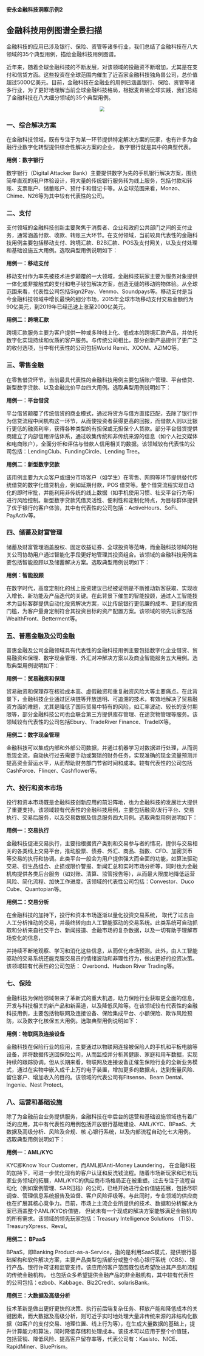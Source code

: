 __安永金融科技洞察示例2__

## 金融科技用例图谱全景扫描

金融科技的应用已涉及银行、保险、资管等诸多行业，我们总结了金融科技在八大领域的35个典型用例，描绘金融科技用例图谱。  

近年来，随着全球金融科技的不断发展，对该领域的投融资不断增加，尤其是在支付和信贷方面。这些投资在全球范围内催生了近百家金融科技独角兽公司，总价值超过5000亿美元。目前，金融科技在金融业的用例已涵盖银行、保险、资管等诸多行业，为了更好地理解当前全球金融科技格局，根据麦肯锡全球实践，我们总结了金融科技在八大细分领域的35个典型用例。

<div align="center"><img src="https://z3.ax1x.com/2021/08/23/hCRDoR.png" style="zoom:80%;" /></div>


### 一、综合解决方案

在金融科技领域，既有专注于为某一环节提供特定解决方案的玩家，也有许多为金融行业数字化转型提供综合性解决方案的企业， 数字银行就是其中的典型代表。

**用例：数字银行**

数字银行（Digital Attacker Bank）主要提供数字为先的手机银行解决方案，围绕简单直观的用户体验设计，将大量的传统银行服务转为线上服务，包括付款和转账、支票账户、储蓄账户、预付卡和借记卡等。从全球范围来看，Monzo、Chime、N26等为其中较有代表性的公司。

### 二、支付  

支付领域的金融科技创新主要聚焦于消费者、企业和政府公共部门之间的支付业务，通常涵盖付款、收款、转账三大环节。在支付领域，当前较具代表性的金融科技用例主要包括移动支付、跨境汇款、B2B汇款、POS及支付网关，以及支付处理和基础设施五大用例。选取典型用例说明如下：

**用例一：移动支付**

移动支付作为率先被技术进步颠覆的一大领域，金融科技玩家主要为服务对象提供一体化或非接触式的支付和电子钱包解决方案，创造无缝的移动购物体验。从全球范围来看，代表性公司包括Sign2Pay、Venmo、Soundpays等。移动支付是当今金融科技领域中增长最快的细分市场，2015年全球市场移动支付交易金额约为90亿美元，到2019年已经迅速上涨至2000亿美元。

**用例二：跨境汇款**

跨境汇款服务主要为客户提供一种或多种线上化、低成本的跨境汇款产品，并依托数字化实现持续和优质的客户服务。与传统公司相比，部分创新产品提供了更广泛的收付选项，当中有代表性的公司包括World Remit、XOOM、AZIMO等。

### 三、零售金融
在零售借贷环节，当前最具代表性的金融科技用例主要包括账户管理、平台借贷、新型数字贷款、以及金融比价平台四大用例。选取典型用例说明如下：

**用例一：平台借贷**

平台借贷颠覆了传统信贷的商业模式，通过将贷方与借方直接匹配，去除了银行作为信贷流程中间机构这一环节，从而使投资者获得更高的回报，而借款人则以比银行更低的融资利率，获得各种类型的有担保或无担保个人贷款。部分平台借贷提供商建立了内部信用评估体系，通过收集传统和非传统来源的信息（如个人社交媒体和电商账户），全面分析和评估与借款人信用相关的数据。该领域较有代表性的公司包括：LendingClub、FundingCircle、Lending Tree。

**用例二：新型数字贷款**

该用例主要为大众客户或细分市场客户（如学生）在零售、网购等环节提供替代传统借贷的数字化借贷机会，例如延期付款，POS 借贷等。整个借贷流程实现自动化的即时审批，并能利用非传统的线上数据（如手机使用习惯、社交平台行为等）进行风险控制。新型数字贷款凭借灵活性、便利性和定制化特点，为目标群体提供了优于银行的客户体验，其中有代表性的公司包括：ActiveHours、SoFi、PayActiv等。

### 四、储蓄及财富管理
储蓄及财富管理涵盖股权、固定收益证券、全球投资等范畴，而金融科技领域的相关公司协助用户通过智能化手段更好地管理其投资组合。该领域的金融科技用例主要包括智能投顾以及储蓄解决方案。选取典型用例说明如下：

**用例：智能投顾**

在数字时代，高度定制化的线上投资建议已经被证明是不断推动新客获取、实现收入增长、新功能及产品迭代的关键。在此背景下催生的智能投顾，通过人工智能技术为目标客群提供自动化投资解决方案，以比传统银行更低廉的成本、更低的投资门槛，为客户量身定制符合其投资目标的资产配置方案。该领域的领先玩家包括WealthFront、Betterment等。

### 五、普惠金融及公司金融
普惠金融及公司金融领域具有代表性的金融科技用例主要包括数字化企业借贷、贸易融资和保理、数字现金管理、外汇对冲解决方案以及商业智能服务五大用例。选取典型用例说明如下：

**用例一：贸易融资和保理**

贸易融资和保理存在核验成本高、虚假融资和重复融资风险大等主要痛点。在此背景下，金融科技企业通过区块链等开放透明、可追溯的技术，有效地解决了贸易融资方面的难题，尤其是降低了国际贸易中特有的风险，如汇率波动、较长的支付期限等，部分金融科技公司也会联合第三方提供库存管理、在途货物管理等服务。该领域较有代表性的公司包括Ebury、TradeRiver Finance、TradeIX等。

**用例二：数字现金管理**

金融科技可以集成内部和外部公司数据，并通过机器学习对数据进行处理，从而洞悉现金流，自动执行过去需要手动或繁琐的财务任务，实现准确的现金流量预测并提高资金营运水平，从而帮助财务部门节省时间和成本。较有代表性的公司包括CashForce、Flinqer、Cashflower等。

### 六、投行和资本市场
投行和资本市场既是金融科技创新应用的前沿阵地，也为金融科技的发展壮大提供了重要支持。该领域较有代表性的金融科技用例，主要包括融资/发行平台、交易执行、交易后服务，以及交易数据及信息服务四大用例。选取典型用例说明如下：

**用例一：交易执行**

金融科技促进交易执行，主要指根据资产类别和交易参与者的情况，提供与交易相关的各类线上交易平台，推动股票、债券、外汇、商品、指数、CFD、加密货币等交易的执行和协调。此类平台一般会为用户提供强大而全面的功能，如算法驱动交易、衍生品组合、止损或限价警报、新闻汇总和实时市场分析等，同时也为金融机构提供各类后台服务（如对账、清算、监管报告等），从而最大限度地降低运营风险、简化流程、加快工作进度。该领域的代表性公司包括：Convestor、Duco Cube、Quantopian等。

**用例二：交易分析**

在金融科技的加持下，投行和资本市场逐渐以量化投资交易系统， 取代了过去由人工分析推动的交易，并最终转向由人工智能驱动的交易系统。此类系统可自动抓取和分析来自社交平台、新闻报道、金融市场的复杂数据，以及一切有助于理解市场变化的信息，

并持续不断地观察、学习和消化这些信息，从而优化市场预测。此外，由人工智能驱动的交易系统还能克服交易员的情绪波动和非理性行为，做出更好的投资决策。该领域较有代表性的公司包括： Overbond、Hudson River Trading等。

### 七、保险
金融科技为保险领域带来了革新式的重大机遇，助力保险行业获取更全面的信息，开发与科技相关的新产品和新渠道，以及降低风险等。在该领域较有代表性的金融科技用例，主要包括物联网及连接设备、保险集成平台、小额保险、欺诈风险预防，以及数字化核保五大用例。选取典型用例说明如下：

**用例：物联网及连接设备**

金融科技在保险行业的应用，主要通过以物联网连接被保险人的手机和平板电脑等设备，并将数据传送回保险公司，从而监控并分析其健康、家庭和用车数据，实现持续的跟踪协调。但从长期来看，物联网及连接设备正催生保险行业的全新业务模式，通过在实物中嵌入成千上万的电子装置，增加更多的数据点，达到衡量风险、留住客户、增加收入的目的。该领域的代表公司有Fitsense、Beam Dental、Ingenie、Nest Protect。

### 八、运营和基础设施
除了为金融前台业务提供服务，金融科技在中后台的运营和基础设施领域也有着广泛的应用，其中有代表性的用例包括开放银行基础建设、AML/KYC、BPaaS、大数据及高级分析、风险及合规、核 心银行系统，以及内部流程自动化七大用例。选取典型用例说明如下：

**用例一：AML/KYC**

KYC即Know Your Customer，而AML即Anti-Money Laundering， 在金融科技的加持下，可进一步优化现有的客户认证和反洗钱流程。随着市场新玩家和已有玩家业务领域的拓展，AML/KYC的供应商市场格局正在被重塑。过去专注于流程自动化（例如案例管理、SAR归档）的公司，已经开始进行全价值链拓展，包括尽职调查、管理信息系统报告及监督、客户风险评级等。与此同时，专业领域的供应商也在扩展其核心竞争力。目前，市场上主流企业所提供的技术、数据和分析解决方案已涵盖整个AML/KYC价值链， 但尚未有一个现成的解决方案能够满足金融机构的所有需求。该领域的领先玩家包括：Treasury  Intelligence  Solutions  （TIS）、 TreasuryXpress、Reval。

**用例二： BPaaS**

BPaaS，即Banking  Product-as-a-Service，指的是利用SaaS模式，提供银行基础架构和软件解决方案，主要产品类型包括部分或整个核心银行系统（CBS）、银行产品、银行许可证和监管支持。该应用的客户范围既包括希望改进其产品和流程的传统金融机构， 也包括众多希望提供金融产品的非金融机构，其中较有代表性的公司包括：ezbob、Kabbage、Biz2Credit、solarisBank。

**用例三：大数据及高级分析**

技术革新是做出更好更快的决策、执行前后端复杂任务、释放产能和降低成本的关键因素，而大数据及高级分析，则可近乎实时地处理大量非传统来源的非结构化数据（如客户的支付交易、地理位置、线上行为等），在生成大量数据的基础上，提升计算能力和算法，同时降低存储和处理成本。该技术可以应用于整个价值链， 包括营销、降低风险、提高客户留存率等，代表公司有：Kasisto、NICE、RapidMiner、BluePrism。
